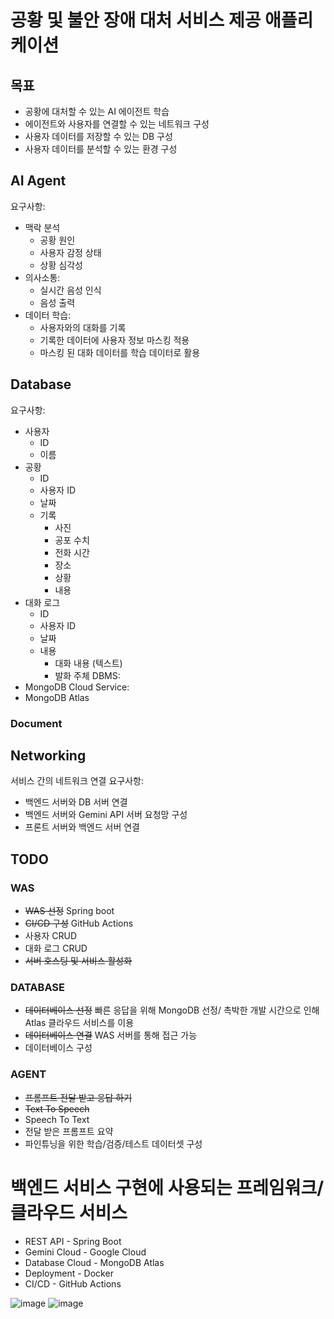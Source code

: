 # 공황 및 불안 장애 대처 서비스 제공 애플리케이션

## 목표
- 공황에 대처할 수 있는 AI 에이전트 학습
- 에이전트와 사용자를 연결할 수 있는 네트워크 구성
- 사용자 데이터를 저장할 수 있는 DB 구성
- 사용자 데이터를 분석할 수 있는 환경 구성
   
## AI Agent
요구사항:
- 맥락 분석
   - 공황 원인
   - 사용자 감정 상태
   - 상황 심각성
- 의사소통:
   - 실시간 음성 인식
   - 음성 출력
- 데이터 학습:
  - 사용자와의 대화를 기록
  - 기록한 데이터에 사용자 정보 마스킹 적용
  - 마스킹 된 대화 데이터를 학습 데이터로 활용

## Database
요구사항:
- 사용자
  - ID
  - 이름
- 공황
  - ID
  - 사용자 ID
  - 날짜
  - 기록
    - 사진
    - 공포 수치
    - 전화 시간
    - 장소
    - 상황
    - 내용
- 대화 로그
  - ID
  - 사용자 ID
  - 날짜
  - 내용
    - 대화 내용 (텍스트)
    - 발화 주체
DBMS:
- MongoDB
Cloud Service:
- MongoDB Atlas
### Document

  
## Networking
서비스 간의 네트워크 연결
요구사항:
- 백엔드 서버와 DB 서버 연결
- 백엔드 서버와 Gemini API 서버 요청망 구성
- 프론트 서버와 백엔드 서버 연결

## TODO
### WAS
- ~~WAS 선정~~ Spring boot
- ~~CI/CD 구성~~ GitHub Actions
- 사용자 CRUD
- 대화 로그 CRUD
- ~~서버 호스팅 및 서비스 활성화~~
### DATABASE
- ~~데이터베이스 선정~~ 빠른 응답을 위해 MongoDB 선정/ 촉박한 개발 시간으로 인해 Atlas 클라우드 서비스를 이용
- ~~데이터베이스 연결~~ WAS 서버를 통해 접근 가능
- 데이터베이스 구성 
### AGENT
- ~~프롬프트 전달 받고 응답 하기~~
- ~~Text To Speech~~
- Speech To Text
- 전달 받은 프롬프트 요약
- 파인튜닝을 위한 학습/검증/테스트 데이터셋 구성

# 백엔드 서비스 구현에 사용되는 프레임워크/ 클라우드 서비스
- REST API - Spring Boot
- Gemini Cloud - Google Cloud
- Database Cloud - MongoDB Atlas
- Deployment - Docker
- CI/CD - GitHub Actions

![image](https://github.com/user-attachments/assets/4cb42b8e-ed02-4800-92eb-e64577ffc187)
![image](https://github.com/user-attachments/assets/25173ef2-dcd5-4c7d-87fc-c5b229822cea)



